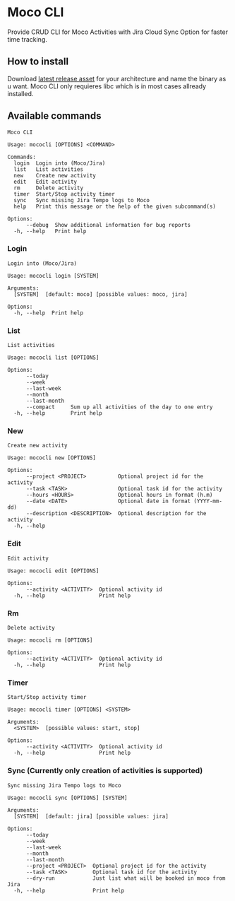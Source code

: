 # Moco CLI
Provide CRUD CLI for Moco Activities with Jira Cloud Sync Option for faster time tracking.

## How to install

Download [latest release asset](https://github.com/Xedon/moco_cli/releases) for your architecture and name the binary as u want.
Moco CLI only requieres libc which is in most cases allready installed.

## Available commands

```
Moco CLI

Usage: mococli [OPTIONS] <COMMAND>

Commands:
  login  Login into (Moco/Jira)
  list   List activities
  new    Create new activity
  edit   Edit activity
  rm     Delete activity
  timer  Start/Stop activity timer
  sync   Sync missing Jira Tempo logs to Moco
  help   Print this message or the help of the given subcommand(s)

Options:
      --debug  Show additional information for bug reports
  -h, --help   Print help
```

### Login

```
Login into (Moco/Jira)

Usage: mococli login [SYSTEM]

Arguments:
  [SYSTEM]  [default: moco] [possible values: moco, jira]

Options:
  -h, --help  Print help
```

### List

```
List activities

Usage: mococli list [OPTIONS]

Options:
      --today       
      --week        
      --last-week   
      --month       
      --last-month  
      --compact     Sum up all activities of the day to one entry
  -h, --help        Print help
```

### New

```
Create new activity

Usage: mococli new [OPTIONS]

Options:
      --project <PROJECT>          Optional project id for the activity
      --task <TASK>                Optional task id for the activity
      --hours <HOURS>              Optional hours in format (h.m)
      --date <DATE>                Optional date in format (YYYY-mm-dd)
      --description <DESCRIPTION>  Optional description for the activity
  -h, --help
```

### Edit

```
Edit activity

Usage: mococli edit [OPTIONS]

Options:
      --activity <ACTIVITY>  Optional activity id
  -h, --help                 Print help
```

### Rm

```
Delete activity

Usage: mococli rm [OPTIONS]

Options:
      --activity <ACTIVITY>  Optional activity id
  -h, --help                 Print help
```

### Timer

```
Start/Stop activity timer

Usage: mococli timer [OPTIONS] <SYSTEM>

Arguments:
  <SYSTEM>  [possible values: start, stop]

Options:
      --activity <ACTIVITY>  Optional activity id
  -h, --help                 Print help
```

### Sync (Currently only creation of activities is supported)

```
Sync missing Jira Tempo logs to Moco

Usage: mococli sync [OPTIONS] [SYSTEM]

Arguments:
  [SYSTEM]  [default: jira] [possible values: jira]

Options:
      --today              
      --week               
      --last-week          
      --month              
      --last-month         
      --project <PROJECT>  Optional project id for the activity
      --task <TASK>        Optional task id for the activity
      --dry-run            Just list what will be booked in moco from Jira
  -h, --help               Print help
```